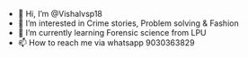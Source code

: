 - 👋 Hi, I’m @Vishalvsp18
- 👀 I’m interested in Crime stories, Problem solving & Fashion 
- 🌱 I’m currently learning Forensic science from LPU 
- 📫 How to reach me via whatsapp 9030363829

<!---
Vishalvsp18/Vishalvsp18 is a ✨ special ✨ repository because its `README.md` (this file) appears on your GitHub profile.
You can click the Preview link to take a look at your changes.
--->
